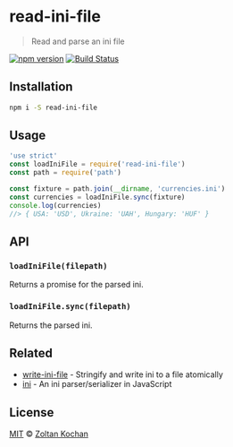 # read-ini-file

> Read and parse an ini file

<!--@shields('npm', 'travis')-->
[![npm version](https://img.shields.io/npm/v/read-ini-file.svg)](https://www.npmjs.com/package/read-ini-file) [![Build Status](https://img.shields.io/travis/zkochan/read-ini-file/master.svg)](https://travis-ci.org/zkochan/read-ini-file)
<!--/@-->

## Installation

```sh
npm i -S read-ini-file
```

## Usage

<!--@example('./example/index.js')-->
```js
'use strict'
const loadIniFile = require('read-ini-file')
const path = require('path')

const fixture = path.join(__dirname, 'currencies.ini')
const currencies = loadIniFile.sync(fixture)
console.log(currencies)
//> { USA: 'USD', Ukraine: 'UAH', Hungary: 'HUF' }
```
<!--/@-->

## API

### `loadIniFile(filepath)`

Returns a promise for the parsed ini.

### `loadIniFile.sync(filepath)`

Returns the parsed ini.

## Related

- [write-ini-file](https://github.com/zkochan/write-ini-file) - Stringify and write ini to a file atomically
- [ini](https://github.com/npm/ini) - An ini parser/serializer in JavaScript

## License

[MIT](./LICENSE) © [Zoltan Kochan](https://www.kochan.io)
